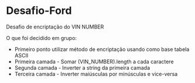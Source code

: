 # Desafio-Ford

Desafio de encriptação do VIN NUMBER

O que foi decidido em grupo:

- Primeiro ponto utilizar método de encriptação usando como base tabela ASCII
- Primeira camada - Somar (VIN_NUMBER).length a cada caractere
- Segunda camada - Inverter a string da primeira camada
- Terceira camada - Inverter maiúsculas por minúsculas e vice-versa
